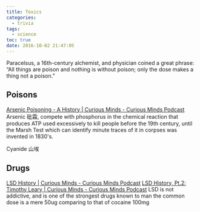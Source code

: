 ```yaml
---
title: Toxics
categories:
  - trivia
tags:
  - science
toc: true
date: 2016-10-02 21:47:05
---
```


Paracelsus, a 16th-century alchemist, and physician coined a great phrase: “All things are poison and nothing is without poison; only the dose makes a thing not a poison.” 

## Poisons

[Arsenic Poisoning - A History | Curious Minds - Curious Minds Podcast](http://www.cmpod.net/the-history-of-poisons/)
Arsenic 砒霜, compete with phosphorus in the chemical reaction that produces ATP
used excessively to kill people before the 19th century, until the Marsh Test which can identify minute traces of it in corpses was invented in 1830's.

Cyanide 山埃

## Drugs

[LSD History | Curious Minds - Curious Minds Podcast](http://www.cmpod.net/the-history-of-lsd-pt-1-how-does-it-feel-to-be-crazy/)
[LSD History, Pt.2: Timothy Leary | Curious Minds - Curious Minds Podcast](http://www.cmpod.net/the-history-of-lsd-pt-2-the-most-dangerous-man-in-america/)
LSD is not addictive, and is one of the strongest drugs known to man
the common dose is a mere 50ug
comparing to that of cocaine 100mg
